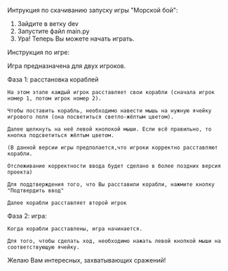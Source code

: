 Интрукция по скачиванию запуску игры "Морской бой":
  1. Зайдите в ветку dev
  3. Запустите файл main.py
  4. Ура! Теперь Вы можете начать играть.
  
 Инструкция по игре:
 
  Игра предназначена для двух игроков. 
  
  Фаза 1: расстановка кораблей
  
    На этом этапе каждый игрок расставляет свои корабли (сначала игрок номер 1, потом игрок номер 2). 
    
    Чтобы поставить корабль, необходимо навести мышь на нужную ячейку игрового поля (она посветиться светло-жёлтым цветом).
    
    Далее щелкнуть на неё левой кнопокой мыши. Если всё правильно, то кнопка подсветиться жёлтым цветом.
    
    (В данной версии игры предполается,что игроки корректно расставляют корабли. 
    
    Отслеживание корректности ввода будет сделано в более поздних версия проекта)
    
    Для поддтверждения того, что Вы расставили корабли, нажмите кнопку "Подтвердить ввод"
    
    Далее корабли расставляет второй игрок
    
  Фаза 2: игра:
  
    Когда корабли расставлены, игра начинается. 
  
    Для того, чтобы сделать ход, необходимо нажать левой кнопкой мыши на соответствующую ячейку.
  
Желаю Вам интересных, захватывающих сражений!
    
